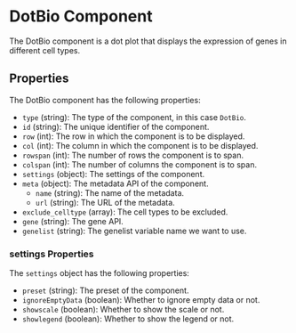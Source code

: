 # DotBio Component

The DotBio component is a dot plot that
displays the expression of genes in different cell types. 


## Properties

The DotBio component has the following properties:

-   `type` (string): The type of the component, in this case `DotBio`.
-   `id` (string): The unique identifier of the component.
-   `row` (int): The row in which the component is to be displayed.
-   `col` (int): The column in which the component is to be displayed.
-   `rowspan` (int): The number of rows the component is to span.
-   `colspan` (int): The number of columns the component is to span.
-   `settings` (object): The settings of the component.
-   `meta` (object): The metadata API of the component.
    -   `name` (string): The name of the metadata.
    -   `url` (string): The URL of the metadata.
-   `exclude_celltype` (array): The cell types to be excluded.
-   `gene` (string): The gene API.
-   `genelist` (string): The genelist variable name we want to use.

### settings Properties

The `settings` object has the following properties:

-   `preset` (string): The preset of the component.
-   `ignoreEmptyData` (boolean): Whether to ignore empty data or not.
-   `showscale` (boolean): Whether to show the scale or not.
-   `showlegend` (boolean): Whether to show the legend or not.
        

